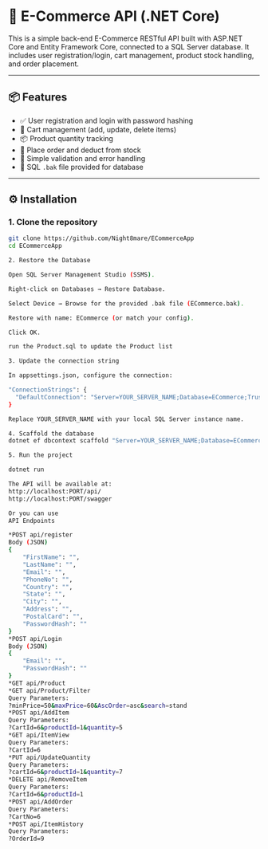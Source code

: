 # 🛒 E-Commerce API (.NET Core)

This is a simple back-end E-Commerce RESTful API built with ASP.NET Core and Entity Framework Core, connected to a SQL Server database. It includes user registration/login, cart management, product stock handling, and order placement.

---

## 📦 Features

- ✅ User registration and login with password hashing
- 🛒 Cart management (add, update, delete items)
- 📦 Product quantity tracking
- 📃 Place order and deduct from stock
- 🔐 Simple validation and error handling
- 📁 SQL `.bak` file provided for database

---

## ⚙️ Installation

### 1. Clone the repository

```bash
git clone https://github.com/Night8mare/ECommerceApp
cd ECommerceApp

2. Restore the Database

Open SQL Server Management Studio (SSMS).

Right-click on Databases → Restore Database.

Select Device → Browse for the provided .bak file (ECommerce.bak).

Restore with name: ECommerce (or match your config).

Click OK.

run the Product.sql to update the Product list

3. Update the connection string

In appsettings.json, configure the connection:

"ConnectionStrings": {
  "DefaultConnection": "Server=YOUR_SERVER_NAME;Database=ECommerce;Trusted_Connection=True;TrustServerCertificate=True;"
}

Replace YOUR_SERVER_NAME with your local SQL Server instance name.

4. Scaffold the database
dotnet ef dbcontext scaffold "Server=YOUR_SERVER_NAME;Database=ECommerce;Trusted_Connection=True;TrustServerCertificate=True;" Microsoft.EntityFrameworkCore.SqlServer -o Models --context ApplicationDbContext --use-database-names

5. Run the project

dotnet run

The API will be available at:
http://localhost:PORT/api/
http://localhost:PORT/swagger

Or you can use 
API Endpoints

*POST api/register
Body (JSON)
{
    "FirstName": "",
    "LastName": "",
    "Email": "",
    "PhoneNo": "",
    "Country": "",
    "State": "",
    "City": "",
    "Address": "",
    "PostalCard": "",
    "PasswordHash": ""
}
*POST api/Login
Body (JSON)
{
    "Email": "",
    "PasswordHash": ""
}
*GET api/Product
*GET api/Product/Filter
Query Parameters:
?minPrice=50&maxPrice=60&AscOrder=asc&search=stand
*POST api/AddItem
Query Parameters:
?CartId=6&productId=1&quantity=5
*GET api/ItemView
Query Parameters:
?CartId=6
*PUT api/UpdateQuantity
Query Parameters:
?cartId=6&productId=1&quantity=7
*DELETE api/RemoveItem
Query Parameters:
?CartId=6&productId=1
*POST api/AddOrder
Query Parameters:
?CartNo=6
*POST api/ItemHistory
Query Parameters:
?OrderId=9


